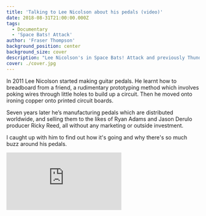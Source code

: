 ```yaml
---
title: 'Talking to Lee Nicolson about his pedals (video)'
date: 2018-08-31T21:00:00.000Z
tags:
  - Documentary
  - 'Space Bats! Attack'
author: 'Fraser Thompson'
background_position: center
background_size: cover
description: "Lee Nicolson's in Space Bats! Attack and previously Thundercub, but he also makes pedals. I caught up with him to find out how it's going and why there's so much buzz around his pedals."
cover: ./cover.jpg
---
```


In 2011 Lee Nicolson started making guitar pedals. He learnt how to breadboard from a friend, a rudimentary prototyping method which involves poking wires through little holes to build up a circuit. Then he moved onto ironing copper onto printed circuit boards.

Seven years later he’s manufacturing pedals which are distributed worldwide, and selling them to the likes of Ryan Adams and Jason Derulo producer Ricky Reed, all without any marketing or outside investment.

I caught up with him to find out how it's going and why there's so much buzz around his pedals.

<div class="youtubeEmbed">
  <iframe src="https://www.youtube.com/embed/GC3qZLIn8gs/?autoplay=0&amp;autohide=1&amp;vq=hd720&amp;start=" frameborder="0" allowfullscreen="yes"></iframe>
</div>

